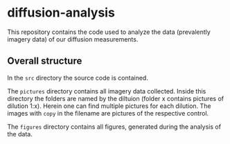 # diffusion-analysis
This repository contains the code used to analyze the data (prevalently imagery data) of our diffusion measurements.

## Overall structure

In the `src` directory the source code is contained.

The `pictures` directory contains all imagery data collected. Inside this directory the folders are named by the diltuion (folder x contains pictures of dilution 1:x). Herein one can find multiple pictures for each dilution. The images with `copy` in the filename are pictures of the respective control.

The `figures` directory contains all figures, generated during the analysis of the data.
